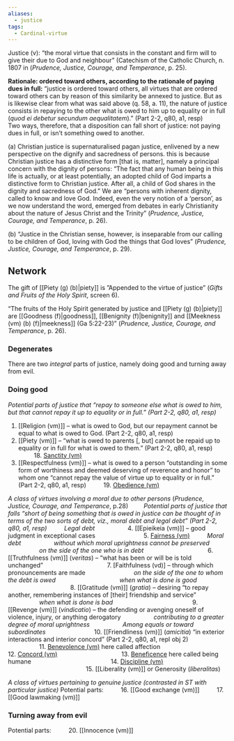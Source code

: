 ```yaml
---
aliases:
  - justice
tags:
  - Cardinal-virtue
---
```

Justice (v): “the moral virtue that consists in the constant and firm will to give their due to God and neighbour” (Catechism of the Catholic Church, n. 1807 in (_Prudence, Justice, Courage, and Temperance_, p. 25).  

**Rationale: ordered toward others, according to the rationale of paying dues in full:** “justice is ordered toward others, all virtues that are ordered toward others can by reason of this similarity be annexed to justice. But as is likewise clear from what was said above (q. 58, a. 11), the nature of justice consists in repaying to the other what is owed to him up to equality or in full (*quod ei debetur secundum aequalitatem*).” (Part 2-2, q80, a1, resp)
$\qquad$Two ways, therefore, that a disposition can fall short of justice: not paying dues in full, or isn’t something owed to another.

(a) Christian justice is supernaturalised pagan justice, enlivened by a new perspective on the dignify and sacredness of persons. this is because Christian justice has a distinctive form \[that is, matter], namely a principal concern with the dignity of persons: “The fact that any human being in this life is actually, or at least potentially, an adopted child of God imparts a distinctive form to Christian justice. After all, a child of God shares in the dignity and sacredness of God.” We are “persons with inherent dignity, called to know and love God. Indeed, even the very notion of a ‘person’, as we now understand the word, emerged from debates in early Christianity about the nature of Jesus Christ and the Trinity” (_Prudence, Justice, Courage, and Temperance_, p. 26).  

(b) “Justice in the Christian sense, however, is inseparable from our calling to be children of God, loving with God the things that God loves” (_Prudence, Justice, Courage, and Temperance_, p. 29).

## Network
The gift of [[Piety (g) (b)|piety]]  is ”Appended to the virtue of justice” (_Gifts and Fruits of the Holy Spirit_, screen 6).  

“The fruits of the Holy Spirit generated by justice and [[Piety (g) (b)|piety]] are [[Goodness (f)|goodness]], [[Benignity (f)|benignity]] and [[Meekness (vm) (b) (f)|meekness]] (Ga 5:22-23)” (_Prudence, Justice, Courage, and Temperance_, p. 26).  

### Degenerates
There are two *integral* parts of justice, namely doing good and turning away from evil.

### Doing good
*Potential parts of justice that “repay to someone else what is owed to him, but that cannot repay it up to equality or in full.” (Part 2-2, q80, a1, resp)*
1. [[Religion (vm)]] – what is owed to God, but our repayment cannot be equal to what is owed to God. (Part 2-2, q80, a1, resp)
2. [[Piety (vm)]] – “what is owed to parents \[, but] cannot be repaid up to equality or in full for what is owed to them.” (Part 2-2, q80, a1, resp)
	$\qquad$ 18. [Sanctity (vm)](obsidian://open?vault=Obsidian&file=VGBF%20Network%2FCardinal%20Virtues%2FDegenerates%20of%20Justice%2FSanctity%20(vm))
1. [[Respectfulness (vm)]] – what is owed to a person “outstanding in some form of worthiness and deemed deserving of reverence and honor” to whom one “cannot repay the value of virtue up to equality or in full.” (Part 2-2, q80, a1, resp)
	$\qquad$ 19. [Obedience (vm)](obsidian://open?vault=Obsidian&file=VGBF%20Network%2FCardinal%20Virtues%2FDegenerates%20of%20Justice%2FObedience%20(vm))

*A class of virtues involving a moral due to other persons* (*Prudence, Justice, Courage, and Temperance*, p.28)
$\qquad$*Potential parts of justice that falls “short of being something that is owed in justice can be thought of in terms of the two sorts of debt, viz., moral debt and legal debt” (Part 2-2, q80, a1, resp)*
	$\qquad$ *Legal debt*
	$\qquad$ 	$\qquad$ 4. [[Epieikeia (vm)]] – good judgment in exceptional cases
	$\qquad$ 	$\qquad$ 	$\qquad$ 5. [Fairness (vm)](obsidian://open?vault=Obsidian&file=VGBF%20Network%2FCardinal%20Virtues%2FDegenerates%20of%20Justice%2FFairness%20(vd))
	$\qquad$ *Moral debt*
	$\qquad$ 	$\qquad$ *without which moral uprightness cannot be preserved*
	$\qquad$ 	$\qquad$ 	$\qquad$ *on the side of the one who is in debt*
	$\qquad$ 	$\qquad$ 	$\qquad$ 	$\qquad$ 6. [[Truthfulness (vm)]] (*veritas*) – “what has been or will be is told unchanged”
	$\qquad$ 	$\qquad$ 	$\qquad$ 	$\qquad$ 7. [Faithfulness (vd)] – through which pronouncements are made
	$\qquad$ 	$\qquad$ 	$\qquad$ *on the side of the one to whom the debt is owed*
	$\qquad$ 	$\qquad$ 	$\qquad$ 	$\qquad$ *when what is done is good*
	$\qquad$ 	$\qquad$ 	$\qquad$ 	$\qquad$ 	$\qquad$ 8. [[Gratitude (vm)]] (*gratia*) – desiring “to repay another, remembering instances of \[their] friendship and service”
	$\qquad$ 	$\qquad$ 	$\qquad$ 	$\qquad$ *when what is done is bad*
	$\qquad$ 	$\qquad$ 	$\qquad$ 	$\qquad$ 	$\qquad$ 9. [[Revenge (vm)]] (*vindicatio*) – the defending or avenging oneself of violence, injury, or anything derogatory
	$\qquad$ 	$\qquad$ *contributing to a greater degree of moral uprightness*
	$\qquad$ 	$\qquad$ *Among equals or toward subordinates*
	$\qquad$ 	$\qquad$ 	$\qquad$ 10. [[Friendliness (vm)]] (*amicitia*) “in exterior interactions and interior concord” (Part 2-2, q80, a1, repl obj 2)
	$\qquad$ 	$\qquad$ 	$\qquad$ 	$\qquad$ 11. [Benevolence (vm)](obsidian://open?vault=Obsidian&file=VGBF%20Network%2FCardinal%20Virtues%2FDegenerates%20of%20Justice%2FAffection%20(vm)) here called affection
	$\qquad$ 	$\qquad$ 	$\qquad$ 	$\qquad$ 12. [Concord (vm)](obsidian://open?vault=Obsidian&file=VGBF%20Network%2FCardinal%20Virtues%2FDegenerates%20of%20Justice%2FConcord%20(vd))
	$\qquad$ 	$\qquad$ 	$\qquad$ 	$\qquad$ 13. [Beneficence](obsidian://open?vault=Obsidian&file=VGBF%20Network%2FCardinal%20Virtues%2FDegenerates%20of%20Justice%2FBeing%20humane%20(vm)) here called being humane
	$\qquad$ 	$\qquad$ 	$\qquad$ 	$\qquad$ 	$\qquad$ 14. [Discipline (vm)](obsidian://open?vault=Obsidian&file=VGBF%20Network%2FCardinal%20Virtues%2FDegenerates%20of%20Justice%2FDiscipline%20(vm))	
	$\qquad$ 	$\qquad$ 	$\qquad$ 	$\qquad$ 	$\qquad$ 15. [[Liberality (vm)]] or Generosity (*liberalitas*)

	

_A class of virtues pertaining to genuine justice (contrasted in ST with particular justice)_
Potential parts:
$\qquad$ 16. [[Good exchange (vm)]]
$\qquad$ 17. [[Good lawmaking (vm)]]

### Turning away from evil
Potential parts:
$\qquad$ 20. [[Innocence (vm)]]